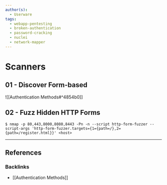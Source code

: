 ```yaml
---
author(s):
  - Userware
tags:
  - webapp-pentesting
  - broken-authentication
  - password-cracking
  - nuclei
  - network-mapper
---
```

# Scanners

## 01 - Discover Form-based

![[Authentication Methods#^4854b0]]

## 02 - Fuzz Hidden HTTP Forms

```
$ nmap -p 80,443,8000,8080,8443 -Pn -n --script http-form-fuzzer --script-args 'http-form-fuzzer.targets={1={path=/},2={path=/register.html}}' <host>
```

---
## References

### Backlinks

- [[Authentication Methods]]